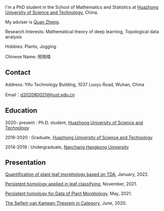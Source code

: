 
I'm a PhD student in the School of Mathematics and Statistics at [Huazhong University of Science and Technology](https://www.hust.edu.cn/), China.

My adviser is [Quan Zheng](http://maths.hust.edu.cn/info/1094/2635.htm). 

Research Interests: Mathematical theory of deep learning, Topological data analysis

Hobbies: Plants, Jogging

Chinese Name: 邢雨晴

<!---
<p><img src="https://github.com/yuqing-xing/yuqing/blob/gh-pages/personal%20photo.jpg" width="143" height="200" alt=""/></p>
-->

## Contact
Address: Yifu Technology Building, 1037 Luoyu Road, Wuhan, China

Email：d202080021@hust.edu.cn

## Education

2020- present : Ph.D. student, [Huazhong University of Science and Technology](https://www.hust.edu.cn/)

2019-2020 : Graduate, [Huazhong University of Science and Technology](http://english.hust.edu.cn/)

2014-2019 : Undergraduate, [Nanchang Hangkong University](https://www.nchu.edu.cn/) 

## Presentation
<a href="Quantification of plant leaf morphology based on TDA.pdf" target="_blank">Quantification of plant leaf morphology based on TDA</a>, January, 2022.

<a href="Persistent homology applied in leaf classifying.pdf" target="_blank">Persistent homology applied in leaf classifying</a>, November, 2021.

<a href="Persistent Homology for Data of Plant Morphology.pdf" target="_blank">Persistent homology for Data of Plant Morphology</a>, May, 2021.


<a href="The Seifert-van Kampen Theorem in Category.pdf" target="_blank">The Seifert-van Kampen Theorem in Category</a>, June, 2020.
